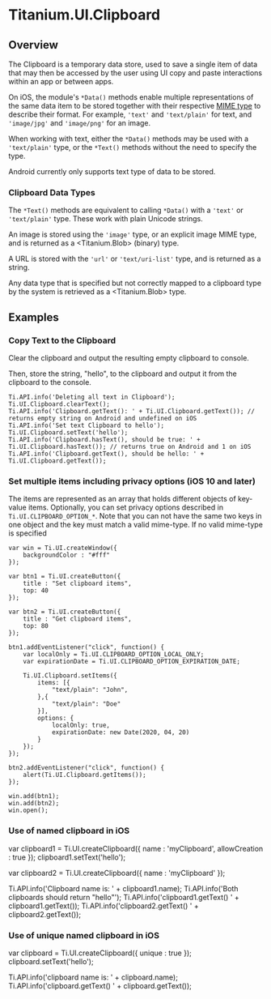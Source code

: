 # Titanium.UI.Clipboard

<ProxySummary/>

## Overview

The Clipboard is a temporary data store, used to save a single item of data that may then
be accessed by the user using UI copy and paste interactions within an app or between apps.

On iOS, the module's `*Data()` methods enable multiple representations of the
same data item to be stored together with their respective
[MIME type](http://en.wikipedia.org/wiki/Internet_media_type) to describe their format. For
example, `'text'` and `'text/plain'` for text, and `'image/jpg'` and `'image/png'` for an image.

When working with text, either the `*Data()` methods may be used with a `'text/plain'` type, or
the `*Text()` methods without the need to specify the type.

Android currently only supports text type of data to be stored.

### Clipboard Data Types

The `*Text()` methods are equivalent to calling `*Data()` with a `'text'` or `'text/plain'`
type. These work with plain Unicode strings.

An image is stored using the `'image'` type, or an explicit image MIME type, and is returned as
a <Titanium.Blob> (binary) type.

A URL is stored with the `'url'` or `'text/uri-list'` type, and is returned as a string.

Any data type that is specified but not correctly mapped to a clipboard type by the system is
retrieved as a <Titanium.Blob> type.

## Examples

### Copy Text to the Clipboard

Clear the clipboard and output the resulting empty clipboard to console.

Then, store the string, "hello", to the clipboard and output it from the clipboard to the
console.

    Ti.API.info('Deleting all text in Clipboard');
    Ti.UI.Clipboard.clearText();
    Ti.API.info('Clipboard.getText(): ' + Ti.UI.Clipboard.getText()); // returns empty string on Android and undefined on iOS
    Ti.API.info('Set text Clipboard to hello');
    Ti.UI.Clipboard.setText('hello');
    Ti.API.info('Clipboard.hasText(), should be true: ' + Ti.UI.Clipboard.hasText()); // returns true on Android and 1 on iOS
    Ti.API.info('Clipboard.getText(), should be hello: ' + Ti.UI.Clipboard.getText());

### Set multiple items including privacy options (iOS 10 and later)

The items are represented as an array that holds different objects of key-value items. Optionally,
you can set privacy options described in `Ti.UI.CLIPBOARD_OPTION_*`. Note that you can not have the
same two keys in one object and the key must match a valid mime-type. If no valid mime-type is specified

    var win = Ti.UI.createWindow({
        backgroundColor : "#fff"
    });

    var btn1 = Ti.UI.createButton({
        title : "Set clipboard items",
        top: 40
    });

    var btn2 = Ti.UI.createButton({
        title : "Get clipboard items",
        top: 80
    });

    btn1.addEventListener("click", function() {
    	var localOnly = Ti.UI.CLIPBOARD_OPTION_LOCAL_ONLY;
    	var expirationDate = Ti.UI.CLIPBOARD_OPTION_EXPIRATION_DATE;

        Ti.UI.Clipboard.setItems({
    	    items: [{
    	        "text/plain": "John",
    	    },{
    	        "text/plain": "Doe"
    	    }],
    	    options: {
    	        localOnly: true,
    	        expirationDate: new Date(2020, 04, 20)
    	    }
    	});
    });

    btn2.addEventListener("click", function() {
        alert(Ti.UI.Clipboard.getItems());
    });

    win.add(btn1);
    win.add(btn2);
    win.open();

### Use of named clipboard in iOS

var clipboard1 = Ti.UI.createClipboard({
    name : 'myClipboard',
    allowCreation : true
});
clipboard1.setText('hello');

var clipboard2 = Ti.UI.createClipboard({
    name : 'myClipboard'
});

Ti.API.info('Clipboard name is: ' + clipboard1.name);
Ti.API.info('Both clipboards should return "hello"');
Ti.API.info('clipboard1.getText() ' + clipboard1.getText());
Ti.API.info('clipboard2.getText() ' + clipboard2.getText());

### Use of unique named clipboard in iOS

var clipboard = Ti.UI.createClipboard({
    unique : true
});
clipboard.setText('hello');

Ti.API.info('clipboard name is: ' + clipboard.name);
Ti.API.info('clipboard.getText() ' + clipboard.getText());

<ApiDocs/>
